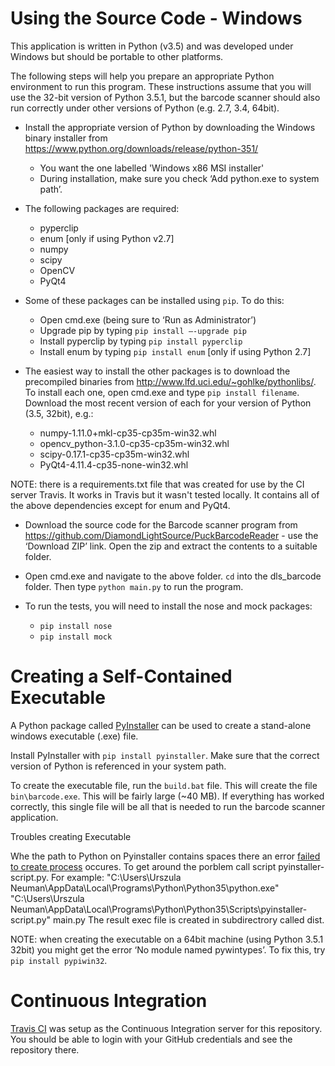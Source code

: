 Using the Source Code - Windows
===============================
This application is written in Python (v3.5) and was developed under Windows but should be portable to other platforms.

The following steps will help you prepare an appropriate Python environment to run this program. These instructions assume that you will use the 32-bit version of Python 3.5.1, but the barcode scanner should also run correctly under other versions of Python (e.g. 2.7, 3.4, 64bit).

* Install the appropriate version of Python by downloading the Windows binary installer from <https://www.python.org/downloads/release/python-351/>
    * You want the one labelled 'Windows x86 MSI installer'
    * During installation, make sure you check ‘Add python.exe to system path’.
    
* The following packages are required:
    * pyperclip
    * enum [only if using Python v2.7]
    * numpy
    * scipy
    * OpenCV
    * PyQt4
    
* Some of these packages can be installed using `pip`. To do this:
    * Open cmd.exe (being sure to ‘Run as Administrator’)
    * Upgrade pip by typing `pip install –-upgrade pip`
    * Install pyperclip by typing `pip install pyperclip`
    * Install enum by typing `pip install enum` [only if using Python 2.7]
    
* The easiest way to install the other packages is to download the precompiled binaries from <http://www.lfd.uci.edu/~gohlke/pythonlibs/>. To install each one, open cmd.exe and type `pip install filename`. Download the most recent version of each for your version of Python (3.5, 32bit), e.g.:
    * numpy-1.11.0+mkl-cp35-cp35m-win32.whl
    * opencv_python-3.1.0-cp35-cp35m-win32.whl
    * scipy-0.17.1-cp35-cp35m-win32.whl
    * PyQt4-4.11.4-cp35-none-win32.whl

NOTE: there is a requirements.txt file that was created for use by the CI server Travis. It works in Travis but it wasn't tested locally. It contains all of the above dependencies except for enum and PyQt4.
    
* Download the source code for the Barcode scanner program from <https://github.com/DiamondLightSource/PuckBarcodeReader> - use the ‘Download ZIP’ link. Open the zip and extract the contents to a suitable folder.

* Open cmd.exe and navigate to the above folder. `cd` into the dls_barcode folder. Then type `python main.py` to run the program.

* To run the tests, you will need to install the nose and mock packages:
   * `pip install nose`
   * `pip install mock`

Creating a Self-Contained Executable
====================================
A Python package called [PyInstaller](http://www.pyinstaller.org/) can be used to create a stand-alone windows executable (.exe) file.

Install PyInstaller with `pip install pyinstaller`. Make sure that the correct version of Python is referenced in your system path.

To create the executable file, run the `build.bat` file. This will create the file `bin\barcode.exe`. This will be fairly large (~40 MB). If everything has worked correctly, this single file will be all that is needed to run the barcode scanner application.

Troubles creating Executable

Whe the path to Python on Pyinstaller contains spaces there an error [failed to create process](https://stackoverflow.com/questions/31808180/installing-pyinstaller-via-pip-leads-to-failed-to-create-process/34546220#34546220) occures. 
To get around the porblem call script pyinstaller-script.py.
For example: "C:\Users\Urszula Neuman\AppData\Local\Programs\Python\Python35\python.exe" "C:\Users\Urszula Neuman\AppData\Local\Programs\Python\Python35\Scripts\pyinstaller-script.py" main.py
The result exec file is created in subdirectrory called dist.

NOTE: when creating the executable on a 64bit machine (using Python 3.5.1 32bit) you might get the error ‘No module named pywintypes’. To fix this, try `pip install pypiwin32`.

Continuous Integration
======================
[Travis CI](https://travis-ci.org/) was setup as the Continuous Integration server for this repository. You should be able to login with your GitHub credentials and see the repository there.

